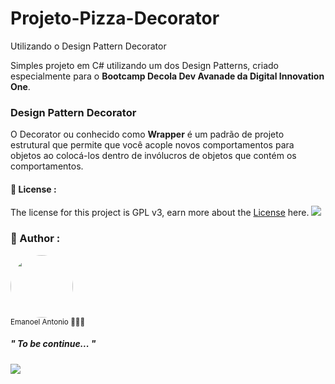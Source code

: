 # Projeto-Pizza-Decorator
 Utilizando o Design Pattern Decorator

Simples projeto em C# utilizando um dos Design Patterns, criado especialmente para o **Bootcamp Decola Dev Avanade da Digital Innovation One**.

### Design Pattern Decorator
O Decorator ou conhecido como **Wrapper** é um padrão de projeto estrutural que permite que você acople novos comportamentos para objetos ao colocá-los dentro de invólucros de objetos que contém os comportamentos.



#### 📑 License :

The license for this project is GPL v3, earn more about the <a href="https://github.com/emanoelantonio/Projeto-Pizza-Decorator/main/LICENSE.md">License</a> here.
<a href="https://github.com/emanoelantonio/Projeto-Pizza-Decorator/main/LICENSE.md">
<img src="https://img.shields.io/static/v1?label=License&message=GPL&color=1A1818&style=for-the-badge&logo=github"/>
</a>




### 🧠 Author :
 <img style="border-radius: 50%;" src="https://avatars2.githubusercontent.com/u/60781248?s=460&u=43dbba3483d275c3d8964df24a8f5139f53dc282&v=4" width="100px;" alt=""/>
 <br /> 
 <sub>Emanoel Antonio 👨🏻‍💻</sub>

 ##### " To be continue... " 
 <a href="https://www.linkedin.com/in/emanoel-antonio-silva/">
<img align="center" src="https://img.shields.io/static/v1?label=&message=Linkedin&color=3D008A&style=for-the-badge&logo=linkedin"/>
</a>